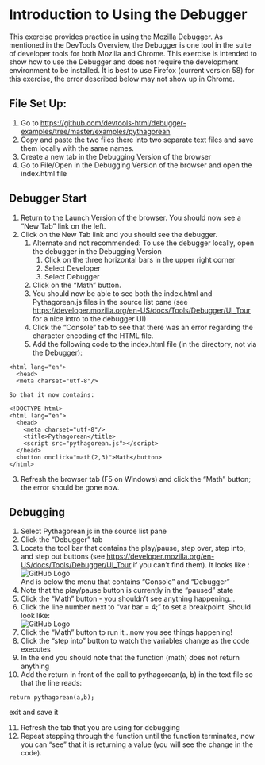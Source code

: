 # Introduction to Using the Debugger
This exercise provides practice in using the Mozilla Debugger. As mentioned in the DevTools Overview, the Debugger is one tool in the suite of developer tools for both Mozilla and Chrome. This exercise is intended to show how to use the Debugger and does not require the development environment to be installed.  It is best to use Firefox (current version 58) for this exercise, the error described below may not show up in Chrome. 
## File Set Up:  
1. Go to https://github.com/devtools-html/debugger-examples/tree/master/examples/pythagorean
1. Copy and paste the two files there into two separate text files and save them locally with the same names. 
1. Create a new tab in the Debugging Version of the browser
1. Go to File/Open in the Debugging Version of the browser and open the index.html file 
## Debugger Start
1. Return to the Launch Version of the browser. You should now see a “New Tab” link on the left. 
1. Click on the New Tab link and you should see the debugger. 
   1. Alternate and not recommended: To use the debugger locally, open the debugger in the Debugging Version 
      1. Click on the three horizontal bars in the upper right corner
      1. Select Developer
      1. Select Debugger
   1. Click on the “Math” button.
   1. You should now be able to see both the index.html and Pythagorean.js files in the source list pane (see https://developer.mozilla.org/en-US/docs/Tools/Debugger/UI_Tour for a nice intro to the debugger UI)
   1. Click the “Console” tab to see that there was an error regarding the character encoding of the HTML file. 
   1. Add the following code to the index.html file (in the directory, not via the Debugger):
````<!DOCTYPE html>
<html lang="en">
  <head>
  <meta charset="utf-8"/>

So that it now contains:

<!DOCTYPE html>
<html lang="en">
  <head>
    <meta charset="utf-8"/>
    <title>Pythagorean</title>
    <script src="pythagorean.js"></script>
  </head>
  <button onclick="math(2,3)">Math</button>
</html>
````
   3. Refresh the browser tab (F5 on Windows) and click the “Math” button; the error should be gone now.
## Debugging
   1. Select Pythagorean.js in the source list pane
   1. Click the “Debugger” tab
   1. Locate the tool bar that contains the play/pause, step over, step into, and step out buttons (see https://developer.mozilla.org/en-US/docs/Tools/Debugger/UI_Tour if you can’t find them). It looks like :
   ![GitHub Logo](/images/debuggerToolBar.png)                                        
   And is below the menu that contains “Console” and “Debugger”
   1. Note that the play/pause button is currently in the “paused” state
   1. Click the “Math” button - you shouldn’t see anything happening…
   1. Click the line number next to “var bar = 4;” to set a breakpoint. Should look like:   
   ![GitHub Logo](/images/debuggerCodeSnippet.png)  
   1. Click the “Math” button to run it…now you see things happening!
   1. Click the “step into” button to watch the variables change as the code executes
   1. In the end you should note that the function (math) does not return anything
   1. Add the return in front of the call to pythagorean(a, b) in the text file so that the line reads:
   
   ````
   return pythagorean(a,b);
   ````
   exit and save it 
   
   11. Refresh the tab that you are using for debugging
   12. Repeat stepping through the function until the function terminates, now you can “see” that it is returning a value (you will see the change in the code). 
